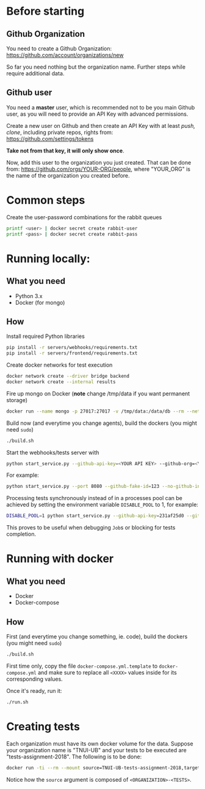# Before starting


## Github Organization

You need to create a Github Organization: https://github.com/account/organizations/new

So far you need nothing but the organization name. Further steps while require additional data.

## Github user

You need a **master** user, which is recommended not to be you main Github user, as you will need to provide an API Key with advanced permissions.

Create a new user on Github and then create an API Key with at least *push, clone*, including private repos, rights from: https://github.com/settings/tokens

**Take not from that key, it will only show once**.

Now, add this user to the organization you just created. That can be done from: https://github.com/orgs/YOUR-ORG/people, where "YOUR_ORG" is the name of the organization you created before.

# Common steps

Create the user-password combinations for the rabbit queues
```bash
printf <user> | docker secret create rabbit-user
printf <pass> | docker secret create rabbit-pass
```

# Running locally:

## What you need

* Python 3.x
* Docker (for mongo)

## How

Install required Python libraries
```bash
pip install -r servers/webhooks/requirements.txt
pip install -r servers/frontend/requirements.txt
```

Create docker networks for test execution
```bash
docker network create --driver bridge backend
docker network create --internal results
```

Fire up mongo on Docker (**note** change /tmp/data if you want permanent storage)
```bash
docker run --name mongo -p 27017:27017 -v /tmp/data:/data/db --rm --network backend -d mongo
```

Build now (and everytime you change agents), build the dockers (you might need `sudo`)
```bash
./build.sh
```

Start the webhooks/tests server with

```bash
python start_service.py --github-api-key=<YOUR API KEY> --github-org=<YOUR ORGANIZATION NAME> --mongo-host=localhost
```

For example:

```bash
python start_service.py --port 8080 --github-fake-id=123 --no-github-init --github-api-key=231af25d0 --github-org=TNUI-UB --mongo-host=localhost
```

Processing tests synchronously instead of in a processes pool can be achieved by setting the environment variable `DISABLE_POOL` to 1, for example:

```bash
DISABLE_POOL=1 python start_service.py --github-api-key=231af25d0 --github-org=TNUI-UB --mongo-host=localhost
```

This proves to be useful when debugging `Job`s or blocking for tests completion.

# Running with docker

## What you need

* Docker
* Docker-compose

## How

First (and everytime you change something, ie. code), build the dockers (you might need `sudo`)

```bash
./build.sh
```

First time only, copy the file `docker-compose.yml.template` to `docker-compose.yml` and make sure to replace all `<XXXX>` values inside for its corresponding values.

Once it's ready, run it:
```bash
./run.sh
```

# Creating tests

Each organization must have its own docker volume for the data. Suppose your organization name is "TNUI-UB" and your tests to be executed are "tests-assignment-2018". The following is to be done:

```bash
docker run -ti --rm --mount source=TNUI-UB-tests-assignment-2018,target=/tests alpine/git clone <TESTS_GIT_URL> /tests/_
```

Notice how the `source` argument is composed of `<ORGANIZATION>-<TESTS>`.

